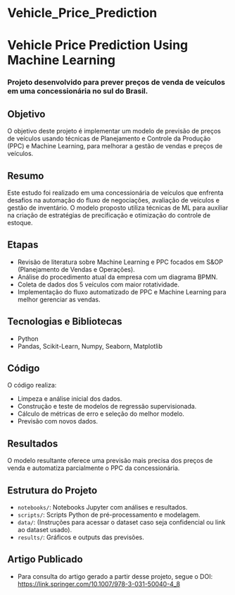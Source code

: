 # Vehicle_Price_Prediction
# Vehicle Price Prediction Using Machine Learning

### Projeto desenvolvido para prever preços de venda de veículos em uma concessionária no sul do Brasil.

## Objetivo
O objetivo deste projeto é implementar um modelo de previsão de preços de veículos usando técnicas de Planejamento e Controle da Produção (PPC) e Machine Learning, para melhorar a gestão de vendas e preços de veículos.

## Resumo
Este estudo foi realizado em uma concessionária de veículos que enfrenta desafios na automação do fluxo de negociações, avaliação de veículos e gestão de inventário. O modelo proposto utiliza técnicas de ML para auxiliar na criação de estratégias de precificação e otimização do controle de estoque.

## Etapas
- Revisão de literatura sobre Machine Learning e PPC focados em S&OP (Planejamento de Vendas e Operações).
- Análise do procedimento atual da empresa com um diagrama BPMN.
- Coleta de dados dos 5 veículos com maior rotatividade.
- Implementação do fluxo automatizado de PPC e Machine Learning para melhor gerenciar as vendas.

## Tecnologias e Bibliotecas
- Python
- Pandas, Scikit-Learn, Numpy, Seaborn, Matplotlib

## Código
O código realiza:
- Limpeza e análise inicial dos dados.
- Construção e teste de modelos de regressão supervisionada.
- Cálculo de métricas de erro e seleção do melhor modelo.
- Previsão com novos dados.

## Resultados
O modelo resultante oferece uma previsão mais precisa dos preços de venda e automatiza parcialmente o PPC da concessionária.

## Estrutura do Projeto
- `notebooks/`: Notebooks Jupyter com análises e resultados.
- `scripts/`: Scripts Python de pré-processamento e modelagem.
- `data/`: (Instruções para acessar o dataset caso seja confidencial ou link ao dataset usado).
- `results/`: Gráficos e outputs das previsões.

## Artigo Publicado
- Para consulta do artigo gerado a partir desse projeto, segue o DOI: https://link.springer.com/10.1007/978-3-031-50040-4_8

